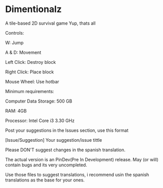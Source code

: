 # Dimentionalz
A tile-based 2D survival game
Yup, thats all

Controls:

W: Jump

A & D: Movement

Left Click: Destroy block

Right Click: Place block

Mouse Wheel: Use hotbar

Minimum requirements:

Computer Data Storage: 500 GB

RAM: 4GB

Processor: Intel Core i3 3.30 GHz


Post your suggestions in the Issues section, use this format

[Issue/Suggestion] Your suggestion/issue tittle

Please DON'T suggest changes in the spanish translation.

The actual version is an PinDev(Pre In Development) release. May (or will) contain bugs and its very uncompleted.

Use those files to suggest translations, i recommend usin the spanish translations as the base for your ones.
